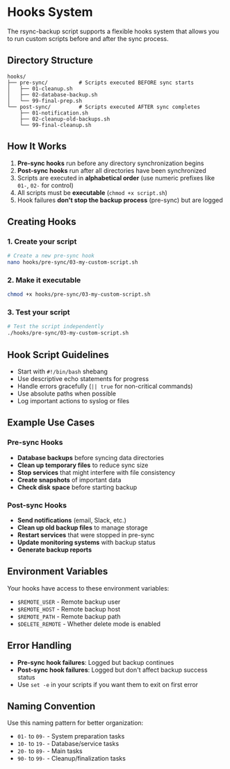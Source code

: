 # Hooks System

The rsync-backup script supports a flexible hooks system that allows you to run custom scripts before and after the sync process.

## Directory Structure

```
hooks/
├── pre-sync/          # Scripts executed BEFORE sync starts
│   ├── 01-cleanup.sh
│   ├── 02-database-backup.sh
│   └── 99-final-prep.sh
└── post-sync/         # Scripts executed AFTER sync completes
    ├── 01-notification.sh
    ├── 02-cleanup-old-backups.sh
    └── 99-final-cleanup.sh
```

## How It Works

1. **Pre-sync hooks** run before any directory synchronization begins
2. **Post-sync hooks** run after all directories have been synchronized
3. Scripts are executed in **alphabetical order** (use numeric prefixes like `01-`, `02-` for control)
4. All scripts must be **executable** (`chmod +x script.sh`)
5. Hook failures **don't stop the backup process** (pre-sync) but are logged

## Creating Hooks

### 1. Create your script

```bash
# Create a new pre-sync hook
nano hooks/pre-sync/03-my-custom-script.sh
```

### 2. Make it executable

```bash
chmod +x hooks/pre-sync/03-my-custom-script.sh
```

### 3. Test your script

```bash
# Test the script independently
./hooks/pre-sync/03-my-custom-script.sh
```

## Hook Script Guidelines

- Start with `#!/bin/bash` shebang
- Use descriptive echo statements for progress
- Handle errors gracefully (`|| true` for non-critical commands)
- Use absolute paths when possible
- Log important actions to syslog or files

## Example Use Cases

### Pre-sync Hooks

- **Database backups** before syncing data directories
- **Clean up temporary files** to reduce sync size
- **Stop services** that might interfere with file consistency
- **Create snapshots** of important data
- **Check disk space** before starting backup

### Post-sync Hooks

- **Send notifications** (email, Slack, etc.)
- **Clean up old backup files** to manage storage
- **Restart services** that were stopped in pre-sync
- **Update monitoring systems** with backup status
- **Generate backup reports**

## Environment Variables

Your hooks have access to these environment variables:

- `$REMOTE_USER` - Remote backup user
- `$REMOTE_HOST` - Remote backup host  
- `$REMOTE_PATH` - Remote backup path
- `$DELETE_REMOTE` - Whether delete mode is enabled

## Error Handling

- **Pre-sync hook failures**: Logged but backup continues
- **Post-sync hook failures**: Logged but don't affect backup success status
- Use `set -e` in your scripts if you want them to exit on first error

## Naming Convention

Use this naming pattern for better organization:

- `01-` to `09-` - System preparation tasks
- `10-` to `19-` - Database/service tasks  
- `20-` to `89-` - Main tasks
- `90-` to `99-` - Cleanup/finalization tasks
